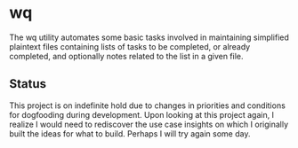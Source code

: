 # wq

The wq utility automates some basic tasks involved in maintaining simplified
plaintext files containing lists of tasks to be completed, or already
completed, and optionally notes related to the list in a given file.

## Status

This project is on indefinite hold due to changes in priorities and conditions
for dogfooding during development.  Upon looking at this project again, I
realize I would need to rediscover the use case insights on which I originally
built the ideas for what to build.  Perhaps I will try again some day.
